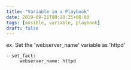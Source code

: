 ```yaml
---
title: "Variable in a Playbook"
date: 2019-09-21T00:20:25+08:00
tags: [ansible, variable, playbook]
draft: false
---
```

ex. Set the 'webserver_name' variable as 'httpd'

```
- set_fact:
     webserver_name: httpd
```
